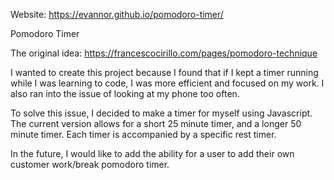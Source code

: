Website: https://evannor.github.io/pomodoro-timer/

Pomodoro Timer

The original idea: https://francescocirillo.com/pages/pomodoro-technique

I wanted to create this project because I found that if I kept a timer running while I was learning to code, I was more efficient and focused on my work. I also ran into the issue of looking at my phone too often.

To solve this issue, I decided to make a timer for myself using Javascript. The current version allows for a short 25 minute timer, and a longer 50 minute timer. Each timer is accompanied by  a specific rest timer.

In the future, I would like to add the ability for a user to add their own customer work/break pomodoro timer.
